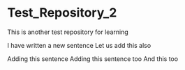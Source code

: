 # Test_Repository_2
This is another test repository for learning

I have written a new sentence
Let us add this also


Adding this sentence
Adding this sentence too
And this too

